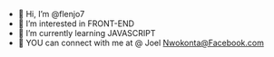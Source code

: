 - 👋 Hi, I’m @flenjo7
- 👀 I’m interested in FRONT-END
- 🌱 I’m currently learning JAVASCRIPT
- 💞️ YOU can connect with me at @ Joel Nwokonta@Facebook.com


<!---
flenjo7/flenjo7 is a ✨ special ✨ repository because its `README.md` (this file) appears on your GitHub profile.
You can click the Preview link to take a look at your changes.
--->
